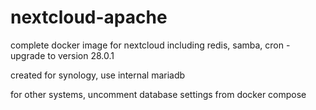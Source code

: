 # nextcloud-apache
complete docker image for nextcloud including redis, samba, cron - upgrade to version 28.0.1

created for synology, use internal mariadb


for other systems, uncomment database settings from docker compose
